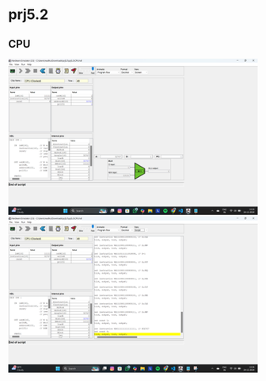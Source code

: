 # prj5.2

## CPU
<img src="./Screenshot 2024-12-24 133320.png" />
<img src="./Screenshot 2024-12-24 133530.png" />